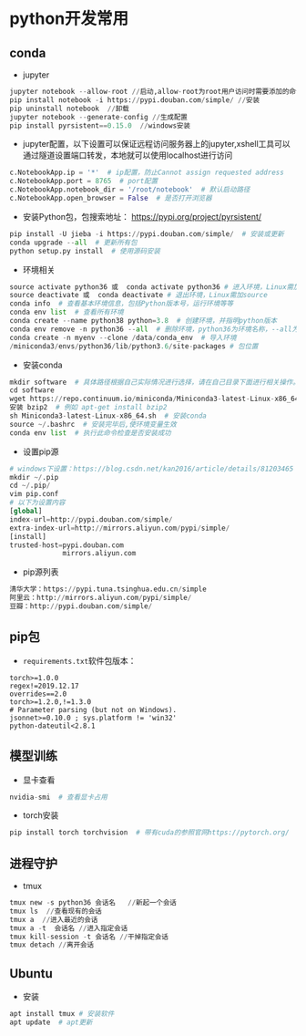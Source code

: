 # python开发常用

## conda

- jupyter

~~~python
jupyter notebook --allow-root //启动,allow-root为root用户访问时需要添加的命令
pip install notebook -i https://pypi.douban.com/simple/ //安装
pip uninstall notebook  //卸载
jupyter notebook --generate-config //生成配置
pip install pyrsistent==0.15.0  //windows安装
~~~

- jupyter配置，以下设置可以保证远程访问服务器上的jupyter,xshell工具可以通过隧道设置端口转发，本地就可以使用localhost进行访问

~~~python
c.NotebookApp.ip = '*'  # ip配置，防止Cannot assign requested address
c.NotebookApp.port = 8765  # port配置
c.NotebookApp.notebook_dir = '/root/notebook'  # 默认启动路径
c.NotebookApp.open_browser = False  # 是否打开浏览器
~~~

- 安装Python包，包搜索地址： <https://pypi.org/project/pyrsistent/>

~~~python
pip install -U jieba -i https://pypi.douban.com/simple/  # 安装或更新
conda upgrade --all  # 更新所有包
python setup.py install  # 使用源码安装
~~~

- 环境相关

~~~python
source activate python36 或  conda activate python36 # 进入环境，Linux需加source
source deactivate 或  conda deactivate # 退出环境，Linux需加source
conda info  # 查看基本环境信息，包括Python版本号，运行环境等等
conda env list  # 查看所有环境
conda create --name python38 python=3.8  # 创建环境，并指明python版本
conda env remove -n python36 --all  # 删除环境，python36为环境名称，--all为删除该环境下所有包
conda create -n myenv --clone /data/conda_env  # 导入环境
/miniconda3/envs/python36/lib/python3.6/site-packages # 包位置
~~~

- 安装conda

~~~python
mkdir software  # 具体路径根据自己实际情况进行选择，请在自己目录下面进行相关操作。
cd software
wget https://repo.continuum.io/miniconda/Miniconda3-latest-Linux-x86_64.sh
安装 bzip2  # 例如 apt-get install bzip2
sh Miniconda3-latest-Linux-x86_64.sh  # 安装conda
source ~/.bashrc  # 安装完毕后,使环境变量生效
conda env list  # 执行此命令检查是否安装成功
~~~

- 设置pip源

~~~python
# windows下设置：https://blog.csdn.net/kan2016/article/details/81203465
mkdir ~/.pip
cd ~/.pip/
vim pip.conf
# 以下为设置内容
[global]
index-url=http://pypi.douban.com/simple/
extra-index-url=http://mirrors.aliyun.com/pypi/simple/
[install]
trusted-host=pypi.douban.com
             mirrors.aliyun.com
~~~

- pip源列表

~~~python
清华大学：https://pypi.tuna.tsinghua.edu.cn/simple
阿里云：http://mirrors.aliyun.com/pypi/simple/
豆瓣：http://pypi.douban.com/simple/
~~~

## pip包

- `requirements.txt`软件包版本：

~~~wiki
torch>=1.0.0
regex!=2019.12.17
overrides==2.0
torch>=1.2.0,!=1.3.0
# Parameter parsing (but not on Windows).
jsonnet>=0.10.0 ; sys.platform != 'win32'
python-dateutil<2.8.1
~~~

## 模型训练

- 显卡查看

~~~python
nvidia-smi  # 查看显卡占用
~~~

- torch安装

~~~python
pip install torch torchvision  # 带有cuda的参照官网https://pytorch.org/
~~~

## 进程守护

- tmux

~~~python
tmux new -s python36 会话名   //新起一个会话
tmux ls  //查看现有的会话
tmux a  //进入最近的会话
tmux a -t  会话名 //进入指定会话
tmux kill-session -t 会话名 //干掉指定会话
tmux detach //离开会话
~~~

## Ubuntu

- 安装

~~~python
apt install tmux # 安装软件
apt update  # apt更新
~~~

